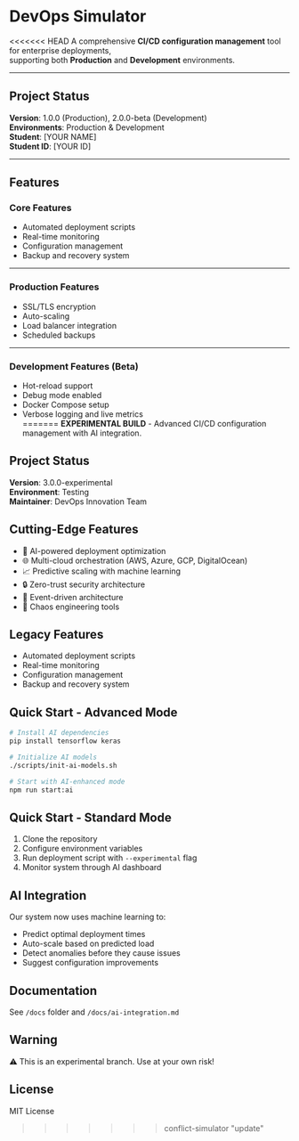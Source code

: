 # DevOps Simulator

<<<<<<< HEAD
A comprehensive **CI/CD configuration management** tool for enterprise deployments,  
supporting both **Production** and **Development** environments.

---

## Project Status
**Version**: 1.0.0 (Production), 2.0.0-beta (Development)  
**Environments**: Production & Development  
**Student**: [YOUR NAME]  
**Student ID**: [YOUR ID]

---

## Features

### Core Features
- Automated deployment scripts  
- Real-time monitoring  
- Configuration management  
- Backup and recovery system  

---

### Production Features
- SSL/TLS encryption  
- Auto-scaling  
- Load balancer integration  
- Scheduled backups  

---

### Development Features (Beta)
- Hot-reload support  
- Debug mode enabled  
- Docker Compose setup  
- Verbose logging and live metrics  
=======
**EXPERIMENTAL BUILD** - Advanced CI/CD configuration management with AI integration.

## Project Status
**Version**: 3.0.0-experimental  
**Environment**: Testing  
**Maintainer**: DevOps Innovation Team

## Cutting-Edge Features
- 🤖 AI-powered deployment optimization
- 🌐 Multi-cloud orchestration (AWS, Azure, GCP, DigitalOcean)
- 📈 Predictive scaling with machine learning
- 🔒 Zero-trust security architecture
- 🌊 Event-driven architecture
- 🎯 Chaos engineering tools

## Legacy Features
- Automated deployment scripts
- Real-time monitoring
- Configuration management
- Backup and recovery system

## Quick Start - Advanced Mode
```bash
# Install AI dependencies
pip install tensorflow keras

# Initialize AI models
./scripts/init-ai-models.sh

# Start with AI-enhanced mode
npm run start:ai
```

## Quick Start - Standard Mode
1. Clone the repository
2. Configure environment variables
3. Run deployment script with `--experimental` flag
4. Monitor system through AI dashboard

## AI Integration
Our system now uses machine learning to:
- Predict optimal deployment times
- Auto-scale based on predicted load
- Detect anomalies before they cause issues
- Suggest configuration improvements

## Documentation
See `/docs` folder and `/docs/ai-integration.md`

## Warning
⚠️ This is an experimental branch. Use at your own risk!

## License
MIT License
>>>>>>> conflict-simulator
"update" 
